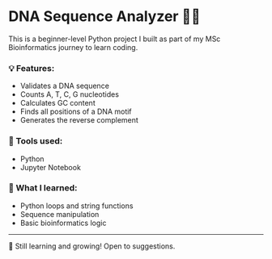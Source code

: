 # DNA Sequence Analyzer 🔬🐍

This is a beginner-level Python project I built as part of my MSc Bioinformatics journey to learn coding.

### 💡 Features:
- Validates a DNA sequence
- Counts A, T, C, G nucleotides
- Calculates GC content
- Finds all positions of a DNA motif
- Generates the reverse complement

### 🚀 Tools used:
- Python 
- Jupyter Notebook

### 📌 What I learned:
- Python loops and string functions
- Sequence manipulation
- Basic bioinformatics logic

---

🧬 Still learning and growing! Open to suggestions.
